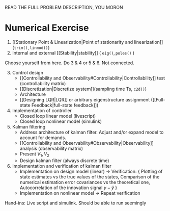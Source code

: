 READ THE FULL PROBLEM DESCRIPTION, YOU MORON
# Numerical Exercise
1. [[Stationary Point & Linearization|Point of stationarity and linearization]] ($\texttt{trim()}, \texttt{linmod()}$)
2. Internal and external [[Stability|stability]] ( $\texttt{eig()}, \texttt{poles()}$ )

Choose yourself from here. Do 3 & 4 or 5 & 6. Not connected.

3. Control design
   - [[Controllability and Observability#Controllability|Controllability]] test (controllability matrix)
   - [[Discretization|Discretize system]](sampling time Ts, $\texttt{c2d()}$)
   - Architecture
   - [[Designing LQR|LQR]] or arbitrary eigenstructure assignment ([[Full-state Feedback|full-state feedback]])
4. Implementation of controller
   - Closed loop linear model (livescript)
   - Closed loop nonlinear model (simulink)
5. Kalman filtering
   - Address architecture of kalman filter. Adjust and/or expand model to account for demands.
   - [[Controllability and Observability#Observability|Observability]] analysis (observability matrix)
   - Present $V_1, V_2$
   - Design kalman filter (always discrete time)
6. Implementation and verification of kalman filter
   - Implementation on design model (linear)
   -> Verification: { Plotting of state estimates vs the true values of the states,
				Comparison of the numerical estimation  error covariances vs the theoretical one,
				Autocorrelation of the innovation signal $y-\hat y$ }
   - Implementation on nonlinear model
   -> Repeat verification

Hand-ins:
Live script and simulink.
Should be able to run seemingly